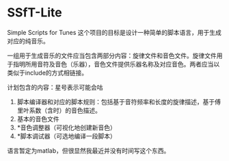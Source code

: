# SSfT-Lite
Simple Scripts for Tunes
这个项目的目标是设计一种简单的脚本语言，用于生成对应的纯音乐。

一组用于生成音乐的文件应当包含两部分内容：旋律文件和音色文件。旋律文件用于指明所用音符及音色（乐器），音色文件提供乐器名称及对应音色。两者应当以类似于include的方式相链接。

计划包含的内容：星号表示可能会咕
1. 脚本编译器和对应的脚本规则：包括基于音符频率和长度的旋律描述，基于傅里叶系数（含时）的音色描述。
2. 基本的音色文件
3. *音色调整器（可视化地创建新音色）
4. *脚本调试器（可选地编译一段脚本）

语言暂定为matlab，但很显然我最近并没有时间写这个东西。
